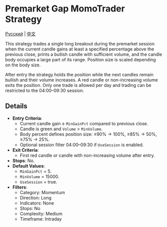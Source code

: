 # Premarket Gap MomoTrader Strategy
[Русский](README_ru.md) | [中文](README_cn.md)

This strategy trades a single long breakout during the premarket session when the current candle gains at least a specified percentage above the previous close, prints a bullish candle with sufficient volume, and the candle body occupies a large part of its range. Position size is scaled depending on the body size.

After entry the strategy holds the position while the next candles remain bullish and their volume increases. A red candle or non-increasing volume exits the position. Only one trade is allowed per day and trading can be restricted to the 04:00–09:30 session.

## Details

- **Entry Criteria**:
  - Current candle gain ≥ `MinGainPct` compared to previous close.
  - Candle is green and `Volume` > `MinVolume`.
  - Body percent defines position size: ≥90% → 100%, ≥85% → 50%, ≥75% → 25%.
  - Optional session filter 04:00–09:30 if `UseSession` is enabled.
- **Exit Criteria**:
  - First red candle or candle with non-increasing volume after entry.
- **Stops**: No.
- **Default Values**:
  - `MinGainPct` = 5.
  - `MinVolume` = 15000.
  - `UseSession` = true.
- **Filters**:
  - Category: Momentum
  - Direction: Long
  - Indicators: None
  - Stops: No
  - Complexity: Medium
  - Timeframe: Intraday
